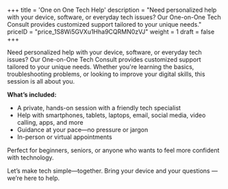 +++
title = 'One on One Tech Help'
description = "Need personalized help with your device, software, or everyday tech issues? Our One-on-One Tech Consult provides customized support tailored to your unique needs."
priceID = "price_1S8Wi5GVXu1Hha9CQRMN0zVJ"
weight = 1
draft = false
+++

Need personalized help with your device, software, or everyday tech issues? Our One-on-One Tech Consult provides customized support tailored to your unique needs. Whether you're learning the basics, troubleshooting problems, or looking to improve your digital skills, this session is all about you.

**What’s included:**
* A private, hands-on session with a friendly tech specialist
* Help with smartphones, tablets, laptops, email, social media, video calling, apps, and more
* Guidance at your pace—no pressure or jargon
* In-person or virtual appointments

Perfect for beginners, seniors, or anyone who wants to feel more confident with technology.

Let’s make tech simple—together. Bring your device and your questions — we’re here to help.